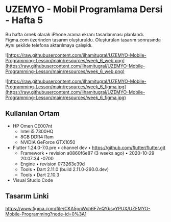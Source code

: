 # UZEMYO - Mobil Programlama Dersi - Hafta 5

Bu hafta örnek olarak iPhone arama ekranı tasarlanması planlandı. Figma.com üzerinden tasarım oluşturuldu. Oluşturulan tasarım sonrasında Aynı şekilde telefona aktarılmaya çalışıldı.

![https://raw.githubusercontent.com/ilhamitugral/UZEMYO-Mobile-Programming-Lesson/main/resources/week_6_web.png](https://raw.githubusercontent.com/ilhamitugral/UZEMYO-Mobile-Programming-Lesson/main/resources/week_6_web.png)

![https://raw.githubusercontent.com/ilhamitugral/UZEMYO-Mobile-Programming-Lesson/main/resources/week_6_figma.jpg](https://raw.githubusercontent.com/ilhamitugral/UZEMYO-Mobile-Programming-Lesson/main/resources/week_6_figma.jpg)

## Kullanılan Ortam
* HP Omen CE007nt
  * Intel i5 7300HQ
  * 8GB DDR4 Ram
  * NVIDIA GeForce GTX1050 
* Flutter 1.24.0-7.0.pre • channel dev • https://github.com/flutter/flutter.git
  * Framework • revision a0860f6e87 (3 weeks ago) • 2020-10-29 20:07:34 -0700
  * Engine • revision 073263e39d
  * Tools • Dart 2.11.0 (build 2.11.0-260.0.dev)
  * Tools • Dart 2.10.3
* Visual Studio Code

## Tasarım Linki

https://www.figma.com/file/CKA5pnWoh6F7eQYbsyYPUX/UZEMYO-Mobile-Programming?node-id=0%3A1
